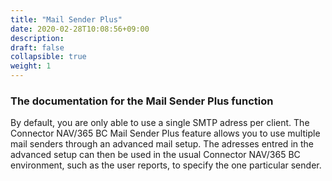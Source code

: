 ```yaml
---
title: "Mail Sender Plus"
date: 2020-02-28T10:08:56+09:00
description: 
draft: false
collapsible: true
weight: 1
---
```


### The documentation for the Mail Sender Plus function

By default, you are only able to use a single SMTP adress per client. The Connector NAV/365 BC Mail Sender Plus feature allows you to use multiple mail senders through an advanced mail setup. The adresses entred in the advanced setup can then be used in the usual Connector NAV/365 BC environment, such as the user reports, to specify the one particular sender.

